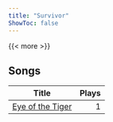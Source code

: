 ```yaml
---
title: "Survivor"
ShowToc: false
---
```


{{< more >}}

## Songs
Title | Plays 
----- | -----: 
[Eye of the Tiger](/songs/eye-of-the-tiger) | 1


